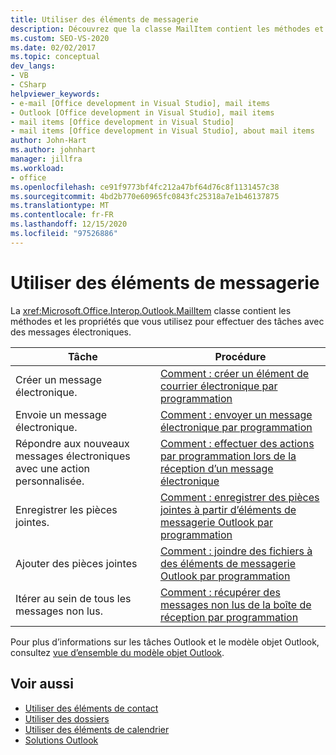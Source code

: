 ```yaml
---
title: Utiliser des éléments de messagerie
description: Découvrez que la classe MailItem contient les méthodes et les propriétés que vous utilisez pour effectuer des tâches avec des messages électroniques.
ms.custom: SEO-VS-2020
ms.date: 02/02/2017
ms.topic: conceptual
dev_langs:
- VB
- CSharp
helpviewer_keywords:
- e-mail [Office development in Visual Studio], mail items
- Outlook [Office development in Visual Studio], mail items
- mail items [Office development in Visual Studio]
- mail items [Office development in Visual Studio], about mail items
author: John-Hart
ms.author: johnhart
manager: jillfra
ms.workload:
- office
ms.openlocfilehash: ce91f9773bf4fc212a47bf64d76c8f1131457c38
ms.sourcegitcommit: 4bd2b770e60965fc0843fc25318a7e1b46137875
ms.translationtype: MT
ms.contentlocale: fr-FR
ms.lasthandoff: 12/15/2020
ms.locfileid: "97526886"
---
```

# <a name="work-with-mail-items"></a>Utiliser des éléments de messagerie
  La <xref:Microsoft.Office.Interop.Outlook.MailItem> classe contient les méthodes et les propriétés que vous utilisez pour effectuer des tâches avec des messages électroniques.

|Tâche|Procédure|
|----------|---------------|
|Créer un message électronique.|[Comment : créer un élément de courrier électronique par programmation](../vsto/how-to-programmatically-create-an-e-mail-item.md)|
|Envoie un message électronique.|[Comment : envoyer un message électronique par programmation](../vsto/how-to-programmatically-send-e-mail-programmatically.md)|
|Répondre aux nouveaux messages électroniques avec une action personnalisée.|[Comment : effectuer des actions par programmation lors de la réception d’un message électronique](../vsto/how-to-programmatically-perform-actions-when-an-e-mail-message-is-received.md)|
|Enregistrer les pièces jointes.|[Comment : enregistrer des pièces jointes à partir d’éléments de messagerie Outlook par programmation](../vsto/how-to-programmatically-save-attachments-from-outlook-e-mail-items.md)|
|Ajouter des pièces jointes|[Comment : joindre des fichiers à des éléments de messagerie Outlook par programmation](../vsto/how-to-programmatically-attach-files-to-outlook-e-mail-items.md)|
|Itérer au sein de tous les messages non lus.|[Comment : récupérer des messages non lus de la boîte de réception par programmation](../vsto/how-to-programmatically-retrieve-unread-messages-from-the-inbox.md)|

 Pour plus d’informations sur les tâches Outlook et le modèle objet Outlook, consultez [vue d’ensemble du modèle objet Outlook](../vsto/outlook-object-model-overview.md).

## <a name="see-also"></a>Voir aussi
- [Utiliser des éléments de contact](../vsto/working-with-contact-items.md)
- [Utiliser des dossiers](../vsto/working-with-folders.md)
- [Utiliser des éléments de calendrier](../vsto/working-with-calendar-items.md)
- [Solutions Outlook](../vsto/outlook-solutions.md)
